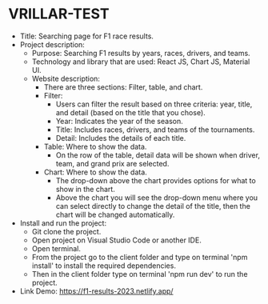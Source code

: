 # VRILLAR-TEST
- Title: Searching page for F1 race results.
- Project description:
  - Purpose: Searching F1 results by years, races, drivers, and teams.
  - Technology and library that are used: React JS, Chart JS, Material UI.
  - Website description:
    - There are three sections: Filter, table, and chart.
    - Filter: 
      - Users can filter the result based on three criteria: year, title, and detail (based on the title that you chose).
      - Year: Indicates the year of the season.
      - Title: Includes races, drivers, and teams of the tournaments.
      - Detail: Includes the details of each title.
    - Table: Where to show the data.
      - On the row of the table, detail data will be shown when driver, team, and grand prix are selected.
    - Chart: Where to show the data.
      - The drop-down above the chart provides options for what to show in the chart.
      - Above the chart you will see the drop-down menu where you can select directly to change the detail of the title, then the chart will be changed automatically.
- Install and run the project:
  - Git clone the project.
  - Open project on Visual Studio Code or another IDE.
  - Open terminal.
  - From the project go to the client folder and type on terminal 'npm install' to install the required dependencies.
  - Then in the client folder type on terminal 'npm run dev' to run the project.
- Link Demo: https://f1-results-2023.netlify.app/
